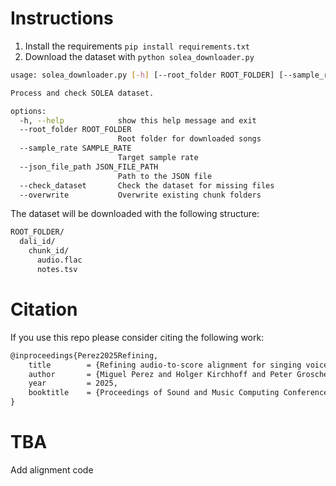 # Instructions

1. Install the requirements `pip install requirements.txt`
2. Download the dataset with `python solea_downloader.py`

```bash
usage: solea_downloader.py [-h] [--root_folder ROOT_FOLDER] [--sample_rate SAMPLE_RATE] [--json_file_path JSON_FILE_PATH] [--check_dataset] [--overwrite]

Process and check SOLEA dataset.

options:
  -h, --help            show this help message and exit
  --root_folder ROOT_FOLDER
                        Root folder for downloaded songs
  --sample_rate SAMPLE_RATE
                        Target sample rate
  --json_file_path JSON_FILE_PATH
                        Path to the JSON file
  --check_dataset       Check the dataset for missing files
  --overwrite           Overwrite existing chunk folders

```


The dataset will be downloaded with the following structure:
```txt
ROOT_FOLDER/
  dali_id/
    chunk_id/
      audio.flac
      notes.tsv
```

# Citation
If you use this repo please consider citing the following work:
```latex
@inproceedings{Perez2025Refining,
	title        = {Refining audio-to-score alignment for singing voice transcription},
	author       = {Miguel Perez and Holger Kirchhoff and Peter Grosche and Xavier Serra},
	year         = 2025,
	booktitle    = {Proceedings of Sound and Music Computing Conference (SMC)}
}
```

# TBA
Add alignment code